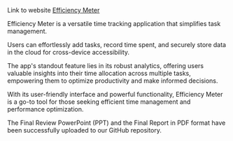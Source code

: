 Link to website [Efficiency Meter](https://efficiency-meter.vercel.app/)

Efficiency Meter is a versatile time tracking application that simplifies task management. 

Users can effortlessly add tasks, record time spent, and securely store data in the cloud for cross-device accessibility. 

The app's standout feature lies in its robust analytics, offering users valuable insights into their time allocation across multiple tasks, empowering them to optimize productivity and make informed decisions. 

With its user-friendly interface and powerful functionality, Efficiency Meter is a go-to tool for those seeking efficient time management and performance optimization.

The Final Review PowerPoint (PPT) and the Final Report in PDF format have been successfully uploaded to our GitHub repository.
